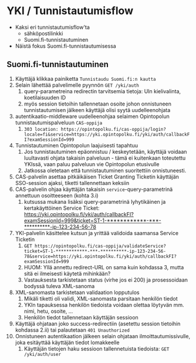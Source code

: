 # YKI / Tunnistautumisflow

- Kaksi eri tunnistautumisflow'ta
    * sähköpostilinkki
    * Suomi.fi-tunnistautuminen
- Näistä fokus Suomi.fi-tunnistautumisessa

## Suomi.fi-tunnistautuminen

1. Käyttäjä klikkaa painiketta `Tunnistaudu Suomi.fi:n kautta`
2. Selain lähettää palvelimelle pyynnön `GET /yki/auth`
    1. query-parametreina redirectin tarvitsemia tietoja: UIn kielivalinta, koetilaisuuden ID
    2. myös session tietoihin tallennetaan osoite johon onnistuneen tunnistautumisen jälkeen käyttäjä olisi syytä uudelleenohjata
3. autentikaatio-middleware uudelleenohjaa selaimen Opintopolun tunnistautumispalveluun `CAS-oppija`
    1. `303 location: https://opintopolku.fi/cas-oppija/login?locale=fi&service=https://yki.opintopolku.fi/yki/auth/callbackFI?examSessionId=999`
4. Tunnistautuminen Opintopolun laajuisesti tapahtuu
    1. Jos tunnistautuminen epäonnistuu / keskeytetään, käyttäjä voidaan luultavasti ohjata takaisin palveluun - tämä ei kuitenkaan toteutettu YKIssä, vaan paluu palveluun vie Opintopolun etusivulle
    2. Jatkossa oletetaan että tunnistautuminen suoritettiin onnistuneesti.
5. CAS-palvelin asettaa pitkäikäisen Ticket Granting Ticketin käyttäjän SSO-session ajaksi, tiketti tallennettaan keksiin
6. CAS-palvelin ohjaa käyttäjän takaisin `service`-query-parametrinä annettuun osoitteeseen (kohta 3.i)
    1. kutsussa mukana lisäksi query-parametrinä lyhytikäinen ja kertakäyttöinen Service Ticket: https://yki.opintopolku.fi/yki/auth/callbackFI?examSessionId=999&ticket=ST-1-************-***-**********-ip-123-234-56-78
7. YKI-palvelin käsittelee kutsun ja yrittää validoida saamansa Service Ticketin
    1. `GET https://opintopolku.fi/cas-oppija/validateService?ticket=ST-1-************-***-**********-ip-123-234-56-78&service=https://yki.opintopolku.fi/yki/auth/callbackFI?examSessionId=999`
    2. HUOM: Yllä annettu redirect-URL on sama kuin kohdassa 3, mutta sitä ei ilmeisesti käytetä mihinkään?
    3. Vastauksesta tarkistetaan status (virhe jos ei 200) ja prosessoidaan bodyssä tuleva XML-sanoma
8. XML-sanomasta tarkistetaan validaation lopputulos
    1. Mikäli tiketti oli validi, XML-sanomasta parsitaan henkilön tiedot
    2. YKIn tapauksessa henkilön tiedoista voidaan olettaa löytyvän mm. nimi, hetu, osoite, ...
    3. Henkilön tiedot tallennetaan käyttäjän sessioon
9. Käyttäjä ohjataan joko success-redirectiin (asetettu session tietoihin kohdassa 2.ii) tai palautetaan `401 Unauthorized`
10. Onnistuneen autentikaation jälkeen selain ohjataan ilmoittautumissivulle, joka esitäyttää käyttäjän tiedot lomakkeelle
    1. Käyttäjän tietojen haku sessioon tallennetuista tiedoista: `GET /yki/auth/user`
